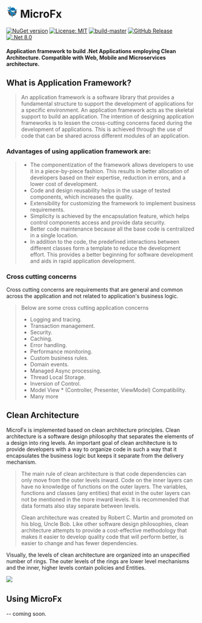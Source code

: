 # <img src="https://github.com/NinjaRocks/MicroFx/blob/master/ninja-icon-16.png" alt="ninja" style="width:30px;"/> MicroFx
[![NuGet version](https://badge.fury.io/nu/MicroFx.svg)](https://badge.fury.io/nu/MicroFx) [![License: MIT](https://img.shields.io/badge/License-MIT-yellow.svg)](https://github.com/NinjaRocks/MicroFx/blob/master/License.md) [![build-master](https://github.com/NinjaRocks/MicroFx/actions/workflows/master.yml/badge.svg)](https://github.com/NinjaRocks/MicroFx/actions/workflows/master.yml) [![GitHub Release](https://img.shields.io/github/v/release/ninjarocks/MicroFx?logo=github&sort=semver)](https://github.com/ninjarocks/MicroFx/releases/latest) [![.Net 8.0](https://img.shields.io/badge/.Net-8.0-blue)](https://dotnet.microsoft.com/en-us/download/dotnet/8.0)

#### Application framework to build .Net Applications employing Clean Architecture. Compatible with Web, Mobile and Microservices architecture.

## What is Application Framework?
> An application framework is a software library that provides a fundamental structure to support the development of applications for a specific environment. An application framework acts as the skeletal support to build an application. The intention of designing application frameworks is to lessen the cross-cutting concerns faced during the development of applications. This is achieved through the use of code that can be shared across different modules of an application.

 ### Advantages of using application framework are:
> * The componentization of the framework allows developers to use it in a piece-by-piece fashion. This results in better allocation of developers based on their expertise, reduction in errors, and a lower cost of development.
> * Code and design reusability helps in the usage of tested components, which increases the quality.
> * Extensibility for customizing the framework to implement business requirements.
> * Simplicity is achieved by the encapsulation feature, which helps control components access and provide data security.
> * Better code maintenance because all the base code is centralized in a single location.
> * In addition to the code, the predefined interactions between different classes form a template to reduce the development effort. This provides a better beginning for software development and aids in rapid application development.

### Cross cutting concerns
Cross cutting concerns are requirements that are general and common across the application and not related to application's business logic. 
> Below are some cross cutting application concerns
> * Logging and tracing.
> * Transaction management.
> * Security.
> * Caching.
> * Error handling.
> * Performance monitoring.
> * Custom business rules.
> * Domain events.
> * Managed Async processing.
> * Thread Local Storage.
> * Inversion of Control.
> * Model View * (Controller, Presenter, ViewModel) Compatibility.
> * Many more

## Clean Architecture
MicroFx is implemented based on clean architecture principles. Clean architecture is a software design philosophy that separates the elements of a design into ring levels. An important goal of clean architecture is to provide developers with a way to organize code in such a way that it encapsulates the business logic but keeps it separate from the delivery mechanism. 

> The main rule of clean architecture is that code dependencies can only move from the outer levels inward. Code on the inner layers can have no knowledge of functions on the outer layers. The variables, functions and classes (any entities) that exist in the outer layers can not be mentioned in the more inward levels. It is recommended that data formats also stay separate between levels.
> 
> Clean architecture was created by Robert C. Martin and promoted on his blog, Uncle Bob. Like other software design philosophies, clean architecture attempts to provide a cost-effective methodology that makes it easier to develop quality code that will perform better, is easier to change and has fewer dependencies.
>
Visually, the levels of clean architecture are organized into an unspecified number of rings. The outer levels of the rings are lower level mechanisms and the inner, higher levels contain policies and Entities.

<img src="https://github.com/NinjaRocks/MicroFx/assets/6259981/b2434df6-a782-44c8-aac0-531b67ad7d6d" width="500" />


## Using MicroFx

-- coming soon.


